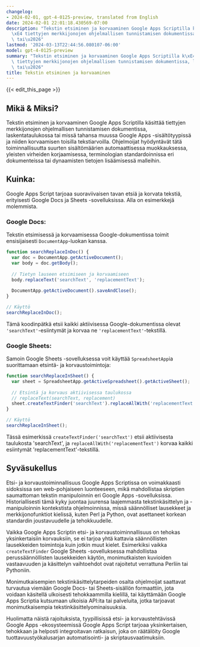 ```yaml
---
changelog:
- 2024-02-01, gpt-4-0125-preview, translated from English
date: 2024-02-01 22:01:18.430569-07:00
description: "Tekstin etsiminen ja korvaaminen Google Apps Scriptilla k\xE4sitt\xE4\
  \xE4 tiettyjen merkkijonojen ohjelmallisen tunnistamisen dokumentissa, laskentataulukossa\
  \ tai\u2026"
lastmod: '2024-03-13T22:44:56.080107-06:00'
model: gpt-4-0125-preview
summary: "Tekstin etsiminen ja korvaaminen Google Apps Scriptilla k\xE4sitt\xE4\xE4\
  \ tiettyjen merkkijonojen ohjelmallisen tunnistamisen dokumentissa, laskentataulukossa\
  \ tai\u2026"
title: Tekstin etsiminen ja korvaaminen
---
```


{{< edit_this_page >}}

## Mikä & Miksi?

Tekstin etsiminen ja korvaaminen Google Apps Scriptilla käsittää tiettyjen merkkijonojen ohjelmallisen tunnistamisen dokumentissa, laskentataulukossa tai missä tahansa muussa Google Apps -sisältötyypissä ja niiden korvaamisen toisilla tekstiarvoilla. Ohjelmoijat hyödyntävät tätä toiminnallisuutta suurten sisältömäärien automaattisessa muokkauksessa, yleisten virheiden korjaamisessa, terminologian standardoinnissa eri dokumenteissa tai dynaamisten tietojen lisäämisessä malleihin.

## Kuinka:

Google Apps Script tarjoaa suoraviivaisen tavan etsiä ja korvata tekstiä, erityisesti Google Docs ja Sheets -sovelluksissa. Alla on esimerkkejä molemmista.

### Google Docs:

Tekstin etsimisessä ja korvaamisessa Google-dokumentissa toimit ensisijaisesti `DocumentApp`-luokan kanssa.

```javascript
function searchReplaceInDoc() {
  var doc = DocumentApp.getActiveDocument();
  var body = doc.getBody();
  
  // Tietyn lauseen etsimiseen ja korvaamiseen
  body.replaceText('searchText', 'replacementText');
  
  DocumentApp.getActiveDocument().saveAndClose();
}

// Käyttö
searchReplaceInDoc();
```

Tämä koodinpätkä etsii kaikki aktiivisessa Google-dokumentissa olevat `'searchText'`-esiintymät ja korvaa ne `'replacementText'`-tekstillä.

### Google Sheets:

Samoin Google Sheets -sovelluksessa voit käyttää `SpreadsheetApp`ia suorittamaan etsintä- ja korvaustoimintoja:

```javascript
function searchReplaceInSheet() {
  var sheet = SpreadsheetApp.getActiveSpreadsheet().getActiveSheet();
  
  // Etsintä ja korvaus aktiivisessa taulukossa
  // replaceText(searchText, replacement)
  sheet.createTextFinder('searchText').replaceAllWith('replacementText');
}

// Käyttö
searchReplaceInSheet();
```

Tässä esimerkissä `createTextFinder('searchText')` etsii aktiivisesta taulukosta 'searchText', ja `replaceAllWith('replacementText')` korvaa kaikki esiintymät 'replacementText'-tekstillä.

## Syväsukellus

Etsi- ja korvaustoiminnallisuus Google Apps Scriptissa on voimakkaasti sidoksissa sen web-pohjaiseen luonteeseen, mikä mahdollistaa skriptien saumattoman tekstin manipuloinnin eri Google Apps -sovelluksissa. Historiallisesti tämä kyky juontaa juurensa laajemmasta tekstinkäsittelyn ja -manipuloinnin kontekstista ohjelmoinnissa, missä säännölliset lausekkeet ja merkkijonofunktiot kielissä, kuten Perl ja Python, ovat asettaneet korkean standardin joustavuudelle ja tehokkuudelle.

Vaikka Google Apps Scriptin etsi- ja korvaustoiminnallisuus on tehokas yksinkertaisiin korvauksiin, se ei tarjoa yhtä kattavia säännöllisten lausekkeiden toimintoja kuin jotkin muut kielet. Esimerkiksi vaikka `createTextFinder` Google Sheets -sovelluksessa mahdollistaa perussäännöllisten lausekkeiden käytön, monimutkaisten kuvioiden vastaavuuden ja käsittelyn vaihtoehdot ovat rajoitetut verrattuna Perliin tai Pythoniin.

Monimutkaisempien tekstinkäsittelytarpeiden osalta ohjelmoijat saattavat turvautua viemään Google Docs- tai Sheets-sisällön formaattiin, jota voidaan käsitellä ulkoisesti tehokkaammilla kielillä, tai käyttämään Google Apps Scriptia kutsumaan ulkoisia API:ita tai palveluita, jotka tarjoavat monimutkaisempia tekstinkäsittelyominaisuuksia.

Huolimatta näistä rajoituksista, tyypillisissä etsi- ja korvaustehtävissä Google Apps -ekosysteemissä Google Apps Script tarjoaa yksinkertaisen, tehokkaan ja helposti integroitavan ratkaisun, joka on räätälöity Google tuottavuustyökalusarjan automatisointi- ja skriptausvaatimuksiin.
